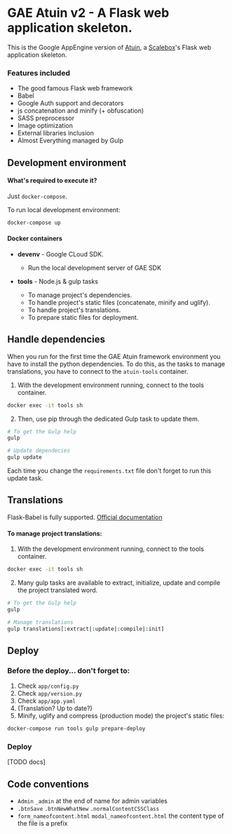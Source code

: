 # GAE Atuin v2 - A Flask web application skeleton.

This is the Google AppEngine version of [Atuin], a [Scalebox]'s Flask web application skeleton.


### Features included

 - The good famous Flask web framework
 - Babel
 - Google Auth support and decorators
 - js concatenation and minify (+ obfuscation)
 - SASS preprocessor
 - Image optimization
 - External libraries inclusion
 - Almost Everything managed by Gulp

 
## Development environment

#### What's required to execute it?

Just `docker-compose`.

To run local development environment:

```bash
docker-compose up
```


#### Docker containers

- **devenv** - Google CLoud SDK.
    
    - Run the local development server of GAE SDK 

- **tools** - Node.js & gulp tasks
    
    - To manage project's dependencies.
    - To handle project's static files (concatenate, minify and uglify).
    - To handle project's translations.
    - To prepare static files for deployment.


## Handle dependencies

When you run for the first time the GAE Atuin framework environment you have to install the python dependencies.
To do this, as the tasks to manage translations, you have to connect to the `atuin-tools` container.

1. With the development environment running, connect to the tools container.
```bash
docker exec -it tools sh
```
2. Then, use pip through the dedicated Gulp task to update them.
```bash
# To get the Gulp help
gulp

# Update dependecies
gulp update
```

Each time you change the `requirements.txt` file don't forget to run this update task.


## Translations

Flask-Babel is fully supported. [Official documentation]

#### To manage project translations:

1. With the development environment running, connect to the tools container.
```bash
docker exec -it tools sh
```
2. Many gulp tasks are available to extract, initialize, update and compile the project translated word.

```bash
# To get the Gulp help
gulp

# Manage translations
gulp translations[:extract|:update|:compile|:init]
```


## Deploy

### Before the deploy... don't forget to:

1. Check `app/config.py`
2. Check `app/version.py`
3. Check `app/app.yaml`
4. (Translation? Up to date?)
5. Minify, uglify and compress (production mode) the project's static files:

```bash
docker-compose run tools gulp prepare-deploy
```

### Deploy 

[TODO docs]

## Code conventions
 - `Admin` `_admin` at the end of name for admin variables
 - `.btnSave` `.btnNewWhatNew` `.normalContentCSSClass`
 - `form_nameofcontent.html` `modal_nameofcontent.html` the content type of the file is a prefix

[Atuin]: https://bitbucket.org/account/user/scalebox/projects/ATUIN
[Scalebox]: http://www.scalebox.it/
[Official documentation]: http://pythonhosted.org/Flask-Babel/
